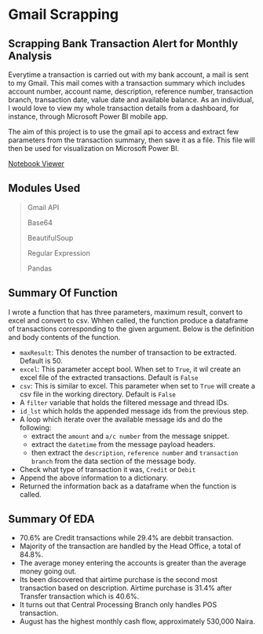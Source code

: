 # Gmail Scrapping

## Scrapping Bank Transaction Alert for Monthly Analysis 

Everytime a transaction is carried out with my bank account, a mail is sent to my Gmail. This mail comes with a transaction summary which includes account number, account name, description, reference number, transaction branch, transaction date, value date and available balance. As an individual, I would love to view my whole transaction details from a dashboard, for instance, through Microsoft Power BI mobile app. 

The aim of this project is to use the gmail api to access and extract few parameters from the transaction summary, then save it as a file. This file will then be used for visualization on Microsoft Power BI.

[Notebook Viewer](https://nbviewer.org/github/TelRich/Gmail_Scrapping_for_Bank_Transactions/blob/main/transaction_eda.ipynb?flush_cache=True)

## Modules Used
> Gmail API
>
> Base64
>
> BeautifulSoup
>
> Regular Expression 
>
> Pandas

## Summary Of Function
I wrote a function that has three parameters, maximum result, convert to excel and convert to csv. Whhen called, the function produce a dataframe of transactions corresponding to the given argument. Below is the definition and body contents of the function.

* `maxResult`: This denotes the number of transaction to be extracted. Default is 50.
* `excel`: This parameter accept bool. When set to `True`, it wil create an excel file of the extracted transactions. Default is `False`
* `csv`: This is similar to excel. This parameter when set to `True` will create a csv file in the working directory. Default is `False` 
* A `filter` variable that holds the filtered message and thread IDs.
* `id_lst` which holds the appended message ids from the previous step.
* A loop which iterate over the available message ids and do the following:
    * extract the `amount` and `a/c number` from the message snippet.
    * extract the `datetime` from the message payload headers.
    * then extract the `description`, `reference number` and `transaction branch` from the data section of the message body.
* Check what type of transaction it was, `Credit` or `Debit`
* Append the above information to a dictionary.
* Returned the information back as a dataframe when the function is called.

## Summary Of EDA
* 70.6% are Credit transactions while 29.4% are debbit transaction.
* Majority of the transaction are handled by the Head Office, a total of 84.8%.
* The average money entering the accounts is greater than the average money going out.
* Its been discovered that airtime purchase is the second most transaction based on description. Airtime purchase is 31.4% after Transfer transaction which is 40.6%.
* It turns out that Central Processing Branch only handles POS transaction.
* August has the highest monthly cash flow, approximately 530,000 Naira.
